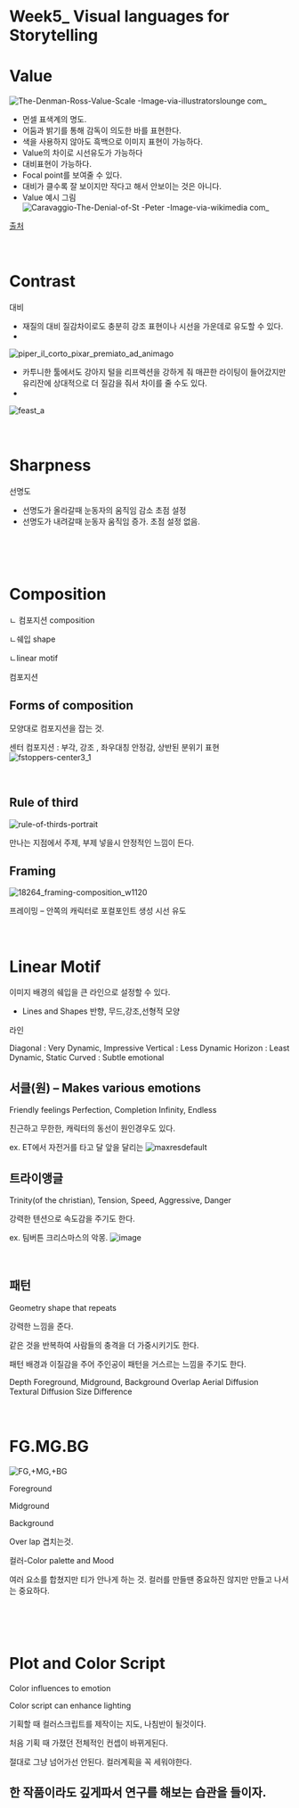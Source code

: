 # Week5_ Visual languages for Storytelling

# Value  
![The-Denman-Ross-Value-Scale -Image-via-illustratorslounge com_](https://user-images.githubusercontent.com/112802528/197438857-75629ffb-3970-4875-a61c-ee895a7f439b.jpg)

* 먼셀 표색계의 명도.
* 어둠과 밝기를 통해 감독이 의도한 바를 표현한다. 
* 색을 사용하지 않아도 흑백으로 이미지 표현이 가능하다. 
* Value의 차이로 시선유도가 가능하다 
* 대비표현이 가능하다.
* Focal point를 보여줄 수 있다.
* 대비가 클수록 잘 보이지만 작다고 해서 안보이는 것은 아니다.
* Value 예시 그림 
![Caravaggio-The-Denial-of-St -Peter -Image-via-wikimedia com_](https://user-images.githubusercontent.com/112802528/197438952-01648769-94c6-48b1-ab97-45524261cf59.jpg)

[출처](https://www.widewalls.ch/magazine/value-in-art)
<br>
<br>
<br>

# Contrast 
대비
* 재질의 대비 질감차이로도 충분히 강조 표현이나 시선을 가운데로 유도할 수 있다. 
* 
![piper_il_corto_pixar_premiato_ad_animago](https://user-images.githubusercontent.com/112802528/197439578-56a2b446-917a-4b41-a881-481624a29e35.jpg)

* 카투니한 툴에서도 강아지 털을 리프렉션을 강하게 줘 매끈한 라이팅이 들어갔지만 유리잔에 상대적으로 더 질감을 줘서 차이를 줄 수도 있다.
* 
![feast_a](https://user-images.githubusercontent.com/112802528/197439161-3ccc9f8e-dfc2-4f2f-babf-7fa28262b627.jpg)
<br>
<br>
<br>
# Sharpness
선명도
* 선명도가 올라갈때 눈동자의 움직임 감소 초점 설정 
 * 선명도가 내려갈때 눈동자 움직임 증가. 초점 설정 없음.
<br>
<br>
<br>

# Composition
ㄴ 컴포지션 composition

ㄴ쉐입 shape

ㄴlinear motif

컴포지션 
<br>

## Forms of composition
모양대로 컴포지션을 잡는 것.

센터 컴포지션 : 부각, 강조 , 좌우대칭 안정감, 상반된 분위기 표현
![fstoppers-center3_1](https://user-images.githubusercontent.com/112802528/197439952-19964a96-2e43-4e2e-9f3a-54fdca0d8f8f.jpg)

<br>

## Rule of third 
![rule-of-thirds-portrait](https://user-images.githubusercontent.com/112802528/197439799-6f63ab88-ae3e-405c-9943-49a7778b3fcb.jpg)

만나는 지점에서 주제, 부제 넣을시 안정적인 느낌이 든다.
<br>

## Framing 
![18264_framing-composition_w1120](https://user-images.githubusercontent.com/112802528/197440075-34de766d-ba21-46ce-9b88-d0afa5f4cd49.jpg)

프레이밍 – 안쪽의 캐릭터로 포컬포인트 생성 시선 유도
<br>
<br>
<br>

# Linear Motif
이미지 배경의 쉐입을 큰 라인으로 설정할 수 있다.

* Lines and Shapes 
반향, 무드,강조,선형적 모양

라인

Diagonal : Very Dynamic, Impressive
Vertical : Less Dynamic
Horizon : Least Dynamic, Static
Curved : Subtle emotional
<br>

## 서클(원) – Makes various emotions
Friendly feelings
Perfection, Completion
Infinity, Endless

친근하고 무한한, 캐릭터의 동선이 원인경우도 있다.

ex. ET에서 자전거를 타고 달 앞을 달리는
![maxresdefault](https://user-images.githubusercontent.com/112802528/197440233-9353b77e-7bcb-40eb-b0a2-2d64e118ee2a.jpg)

## 트라이앵글
Trinity(of the christian), 
Tension,
Speed, 
Aggressive, 
Danger 

강력한 텐션으로 속도감을 주기도 한다.

ex. 팀버튼 크리스마스의 악몽. 
![image](https://user-images.githubusercontent.com/112802528/197440436-1b3e9d8a-a7e8-4626-bcdb-0e0240cf0e77.jpg)

<br>

## 패턴
Geometry shape that repeats 

강력한 느낌을 준다.

 같은 것을 반복하여 사람들의 충격을 더 
가중시키기도 한다. 

패턴 배경과 이질감을 주어 주인공이 패턴을
거스르는 느낌을 주기도 한다. 

Depth
Foreground, Midground, Background
Overlap
Aerial Diffusion
Textural Diffusion
Size Difference
<br>
<br>
<br>

# FG.MG.BG

![FG,+MG,+BG](https://user-images.githubusercontent.com/112802528/197442046-688ec8f4-cba8-43e4-9beb-aed9dcdff7b0.jpg)

Foreground 

Midground

Background

Over lap 겹치는것.

컬러-Color palette and
Mood

여러 요소를 합쳤지만 티가 안나게 하는 것.
컬러를 만들땐 중요하진 않지만 만들고 나서는 중요하다.

<br>
<br>
<br>

# Plot and Color Script
Color influences to emotion

Color script can enhance lighting

기획할 때 컬러스크립트를 제작이는 지도, 나침반이 될것이다.

처음 기획 때 가졌던 전체적인 컨셉이 바뀌게된다.

절대로 그냥 넘어가선 안된다. 컬러계획을 꼭 세워야한다.



## 한 작품이라도 깊게파서 연구를 해보는 습관을 들이자. ##
